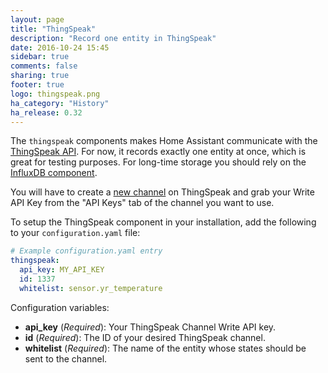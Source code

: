 ```yaml
---
layout: page
title: "ThingSpeak"
description: "Record one entity in ThingSpeak"
date: 2016-10-24 15:45
sidebar: true
comments: false
sharing: true
footer: true
logo: thingspeak.png
ha_category: "History"
ha_release: 0.32
---
```


The `thingspeak` components makes Home Assistant communicate with the [ThingSpeak API](https://thingspeak.com/). 
For now, it records exactly one entity at once, which is great for testing purposes. For long-time storage you should rely on the [InfluxDB component](https://home-assistant.io/components/influxdb/).

You will have to create a [new channel](https://thingspeak.com/channels/new) on ThingSpeak and grab your Write API Key from the "API Keys" tab of the channel you want to use.

To setup the ThingSpeak component in your installation, add the following to your `configuration.yaml` file:

```yaml
# Example configuration.yaml entry
thingspeak:
  api_key: MY_API_KEY
  id: 1337
  whitelist: sensor.yr_temperature
```

Configuration variables:

- **api_key** (*Required*): Your ThingSpeak Channel Write API key.
- **id** (*Required*): The ID of your desired ThingSpeak channel.
- **whitelist** (*Required*): The name of the entity whose states should be sent to the channel.

